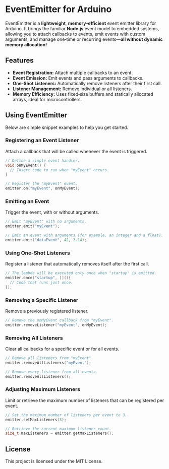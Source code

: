 # EventEmitter for Arduino
EventEmitter is a **lightweight**, **memory‑efficient** event emitter library for Arduino. It brings the familiar **Node.js** event model to embedded systems, allowing you to attach callbacks to events, emit events with custom arguments, and manage one‑time or recurring events—**all without dynamic memory allocation!**

## Features

- **Event Registration:** Attach multiple callbacks to an event.
- **Event Emission:** Emit events and pass arguments to callbacks.
- **One‑Shot Listeners:** Automatically remove listeners after their first call.
- **Listener Management:** Remove individual or all listeners.
- **Memory Efficiency:** Uses fixed‑size buffers and statically allocated arrays, ideal for microcontrollers.

## Using EventEmitter

Below are simple snippet examples to help you get started.

### Registering an Event Listener

Attach a callback that will be called whenever the event is triggered.

```cpp
// Define a simple event handler.
void onMyEvent() {
  // Insert code to run when "myEvent" occurs.
}

// Register the "myEvent" event.
emitter.on("myEvent", onMyEvent);
```

### Emitting an Event

Trigger the event, with or without arguments.

```cpp
// Emit "myEvent" with no arguments.
emitter.emit("myEvent");

// Emit an event with arguments (for example, an integer and a float).
emitter.emit("dataEvent", 42, 3.14);
```

### Using One-Shot Listeners

Register a listener that automatically removes itself after the first call.

```cpp
// The lambda will be executed only once when "startup" is emitted.
emitter.once("startup", [](){
  // Code that runs just once.
});
```

### Removing a Specific Listener

Remove a previously registered listener.

```cpp
// Remove the onMyEvent callback from "myEvent".
emitter.removeListener("myEvent", onMyEvent);
```

### Removing All Listeners

Clear all callbacks for a specific event or for all events.

```cpp
// Remove all listeners from "myEvent".
emitter.removeAllListeners("myEvent");

// Remove every listener from all events.
emitter.removeAllListeners();
```

### Adjusting Maximum Listeners

Limit or retrieve the maximum number of listeners that can be registered per event.

```cpp
// Set the maximum number of listeners per event to 3.
emitter.setMaxListeners(3);

// Retrieve the current maximum listener count.
size_t maxListeners = emitter.getMaxListeners();
```

## License

This project is licensed under the MIT License.
